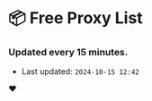 # :package: Free Proxy List
### Updated every 15 minutes.

- Last updated: `2024-10-15 12:42`

:heart:
